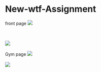 # New-wtf-Assignment

front page
<img src="https://paste.pics/27fbf1975a6861978a00816281c0c07c">

<br>
<br>


<img src="https://paste.pics/f2a1be189e2d071941e13c1f2ef316f8">


<br>
<br>
Gym page
<img src="https://paste.pics/fae6c2dd24bf6d3593be5a04a01871ae">
<br>
<br>
<img src="https://paste.pics/357f8a65a20e3b73546ed36360c086b0">
